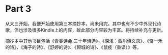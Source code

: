 # Part 3

从大三开始，我便开始使用第三本摘抄本，尚未用完。其中也有不少中外现代诗歌，但也涉及很多Kindle上的内容，故此部分内容较为丰富。将持续补充与更新。

摘抄本中其他书目包括《青春诗会 三十年诗选》、《深浅：西川诗文录》、《骆一禾的诗》、《海子的诗》、《舒婷的诗》、《顾城的诗》、《鼠疫（重读）》等。
